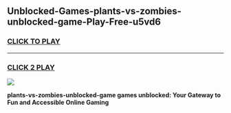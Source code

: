 
## Unblocked-Games-plants-vs-zombies-unblocked-game-Play-Free-u5vd6
<h3>
<a href="https://premium76.site?title=plants-vs-zombies-unblocked-game&ref=15A">CLICK TO PLAY</a></h3>
<hr>

<h3>
<a href="https://premium76.site?title=plants-vs-zombies-unblocked-game&ref=15A">CLICK 2 PLAY</a>
  
</h3>

<a href="https://premium76.site?title=plants-vs-zombies-unblocked-game&ref=15A"><img src="https://clearcache.store/games.png"></a>


**plants-vs-zombies-unblocked-game games unblocked: Your Gateway to Fun and Accessible Online Gaming**
